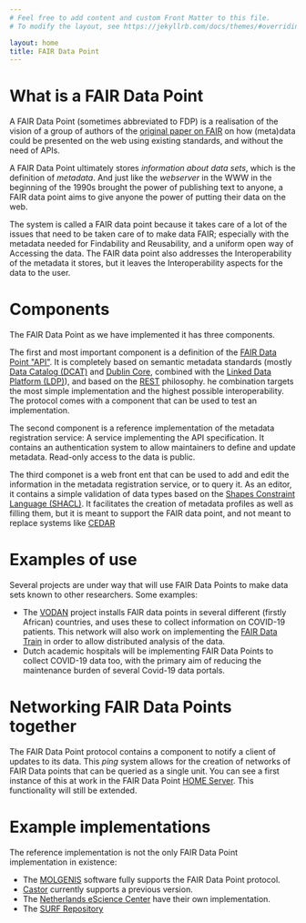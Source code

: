 ```yaml
---
# Feel free to add content and custom Front Matter to this file.
# To modify the layout, see https://jekyllrb.com/docs/themes/#overriding-theme-defaults

layout: home
title: FAIR Data Point
--- 
```

# What is a FAIR Data Point
A FAIR Data Point (sometimes abbreviated to FDP) is a realisation of the vision of a group of authors of the [original paper on FAIR](https://doi.org/10.1038/sdata.2016.18) on how (meta)data could be presented on the web using existing standards, and without the need of APIs.

A FAIR Data Point ultimately stores _information about data sets_, which is the definition of _metadata_. And just like the _webserver_ in the WWW in the beginning of the 1990s brought the power of publishing text to anyone, a FAIR data point aims to give anyone the power of putting their data on the web.

The system is called a FAIR data point because it takes care of a lot of the issues that need to be taken care of to make data FAIR; especially with the metadata needed for Findability and Reusability, and a uniform open way of Accessing the data. The FAIR data point also addresses the Interoperability of the metadata it stores, but it leaves the Interoperability aspects for the data to the user.

# Components
The FAIR Data Point as we have implemented it has three components.

The first and most important component is a definition of the [FAIR Data Point "API"](https://github.com/FAIRDataTeam/FAIRDataPoint). It is completely based on semantic metadata standards (mostly [Data Catalog (DCAT)](https://www.w3.org/TR/vocab-dcat-2/) and [Dublin Core](https://dublincore.org/), combined with the [Linked Data Platform (LDP)](https://www.w3.org/TR/ldp/)), and based on the [REST](https://en.wikipedia.org/wiki/Representational_state_transfer) philosophy. he combination targets the most simple implementation and the highest possible interoperability. The protocol comes with a component that can be used to test an implementation.

The second component is a reference implementation of the metadata registration service: A service implementing the API specification. It contains an authentication system to allow maintainers to define and update metadata. Read-only access to the data is public.

The third componet is a web front ent that can be used to add and edit the information in the metadata registration service, or to query it. As an editor, it contains a simple validation of data types based on the [Shapes Constraint Language (SHACL)](https://www.w3.org/TR/shacl/). It facilitates the creation of metadata profiles as well as filling them, but it is meant to support the FAIR data point, and not meant to replace systems like [CEDAR](https://metadatacenter.org/)

# Examples of use
Several projects are under way that will use FAIR Data Points to make data sets known to other researchers. Some examples:
* The [VODAN](https://www.vodan-totafrica.info/about-vodan) project installs FAIR data points in several different (firstly African) countries, and uses these to collect information on COVID-19 patients. This network will also work on implementing the [FAIR Data Train](https://personalhealthtrain.org/) in order to allow distributed analysis of the data.
* Dutch academic hospitals will be implementing FAIR Data Points to collect COVID-19 data too, with the primary aim of reducing the maintenance burden of several Covid-19 data portals.

# Networking FAIR Data Points together
The FAIR Data Point protocol contains a component to notify a client of updates to its data. This _ping_ system allows for the creation of networks of FAIR Data points that can be queried as a single unit. You can see a first instance of this at work in the FAIR Data Point [HOME Server](https://home.fairdatapoint.org/). This functionality will still be extended.

# Example implementations
The reference implementation is not the only FAIR Data Point implementation in existence:
* The [MOLGENIS](https://www.molgenis.org) software fully supports the FAIR Data Point protocol.
* [Castor](https://www.castoredc.com) currently supports a previous version.
* The [Netherlands eScience Center](https://www.esciencecenter.nl) have their own implementation.
* The [SURF Repository](https://repository.surfsara.nl)

<!--- DANS? And how far are we with DataVerse? ---/>

# Links
* Resources
* Luiz’ intro videos
* FAQ
